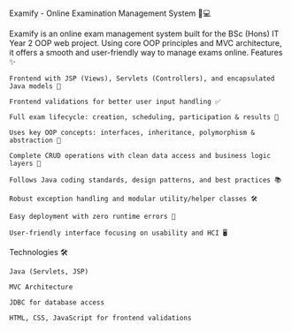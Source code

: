 Examify - Online Examination Management System 📝💻

Examify is an online exam management system built for the BSc (Hons) IT Year 2 OOP web project. Using core OOP principles and MVC architecture, it offers a smooth and user-friendly way to manage exams online.
Features ✨

    Frontend with JSP (Views), Servlets (Controllers), and encapsulated Java models 📄

    Frontend validations for better user input handling ✅

    Full exam lifecycle: creation, scheduling, participation & results 🎯

    Uses key OOP concepts: interfaces, inheritance, polymorphism & abstraction 🔄

    Complete CRUD operations with clean data access and business logic layers 🔧

    Follows Java coding standards, design patterns, and best practices 📚

    Robust exception handling and modular utility/helper classes 🛠️

    Easy deployment with zero runtime errors 🚀

    User-friendly interface focusing on usability and HCI 🖥️

Technologies 🛠️

    Java (Servlets, JSP)

    MVC Architecture

    JDBC for database access

    HTML, CSS, JavaScript for frontend validations
